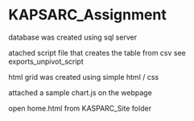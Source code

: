 # KAPSARC_Assignment

database was created using sql server 

atached script file that creates the table from csv see  exports_unpivot_script

html grid was created using simple html / css 

attached a sample chart.js on the webpage 

open home.html from KASPARC_Site folder
